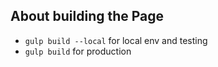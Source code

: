 ## About building the Page  

* `gulp build --local` for local env and testing
* `gulp build` for production

